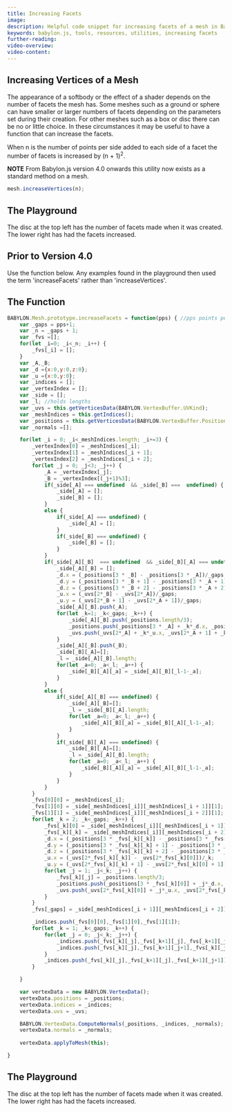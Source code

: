 ```yaml
---
title: Increasing Facets
image: 
description: Helpful code snippet for increasing facets of a mesh in Babylon.js.
keywords: babylon.js, tools, resources, utilities, increasing facets
further-reading:
video-overview:
video-content:
---
```


## Increasing Vertices of a Mesh

The appearance of a softbody or the effect of a shader depends on the number of facets the mesh has. Some meshes 
such as a ground or sphere can have smaller or larger numbers of facets depending on the parameters set during their 
creation. For other meshes such as a box or disc there can be no or little choice. In these circumstances it may 
be useful to have a function that can increase the facets.

When n is the number of points per side added to each side of a facet the number of facets is increased by (n + 1)<sup>2</sup>.

**NOTE** From Babylon.js version 4.0 onwards this utility now exists as a standard method on a mesh.

```javascript
mesh.increaseVertices(n);
```

## The Playground

The disc at the top left has the number of facets made when it was created. The lower right has had the facets increased.

<Playground id="#5ITGBA#1" title="Increase Facets 1" description="Simple example of increasing facets of a mesh."/>

## Prior to Version 4.0

Use the function below. Any examples found in the playground then used the term 'increaseFacets' rather than 'increaseVertices'.

## The Function

```javascript
BABYLON.Mesh.prototype.increaseFacets = function(pps) { //pps points per side        
    var _gaps = pps+1;
    var _n = _gaps + 1;
    var _fvs =[];
    for(let _i=0; _i<_n; _i++) {
        _fvs[_i] = [];
    }    
    var _A,_B;
    var _d ={x:0,y:0,z:0};
    var _u ={x:0,y:0};
    var _indices = [];
    var _vertexIndex = [];
    var _side = [];
	var _l; //holds lengths
    var _uvs = this.getVerticesData(BABYLON.VertexBuffer.UVKind);
    var _meshIndices = this.getIndices();
    var _positions = this.getVerticesData(BABYLON.VertexBuffer.PositionKind);    
    var _normals =[];    

    for(let _i = 0; _i<_meshIndices.length; _i+=3) {
        _vertexIndex[0] = _meshIndices[_i];
        _vertexIndex[1] = _meshIndices[_i + 1];
        _vertexIndex[2] = _meshIndices[_i + 2];        
        for(let _j = 0; _j<3; _j++) {
            _A = _vertexIndex[_j];
            _B = _vertexIndex[(_j+1)%3];        
            if(_side[_A] === undefined  && _side[_B] ===  undefined) {            
                _side[_A] = [];
                _side[_B] = [];            
            }
            else {
                if(_side[_A] === undefined) {                    
                    _side[_A] = [];
                }
                if(_side[_B] === undefined) {                    
                    _side[_B] = [];                                
                }
            }
            if(_side[_A][_B]  === undefined  && _side[_B][_A] === undefined) {            
                _side[_A][_B] = [];
                _d.x = (_positions[3 * _B] - _positions[3 * _A])/_gaps;
                _d.y = (_positions[3 * _B + 1] - _positions[3 * _A + 1])/_gaps;
                _d.z = (_positions[3 * _B + 2] - _positions[3 * _A + 2])/_gaps;
                _u.x = (_uvs[2*_B] - _uvs[2*_A])/_gaps;
                _u.y = (_uvs[2*_B + 1] - _uvs[2*_A + 1])/_gaps;
                _side[_A][_B].push(_A);                
                for(let _k=1; _k<_gaps; _k++) {                
                    _side[_A][_B].push(_positions.length/3);                
                    _positions.push(_positions[3 * _A] + _k*_d.x, _positions[3 * _A + 1] + _k*_d.y, _positions[3 * _A + 2] + _k*_d.z);
                    _uvs.push(_uvs[2*_A] + _k*_u.x, _uvs[2*_A + 1] + _k*_u.y);
                }                
                _side[_A][_B].push(_B);
                _side[_B][_A]=[];
                _l = _side[_A][_B].length;
                for(let _a=0; _a<_l; _a++) {
                    _side[_B][_A][_a] = _side[_A][_B][_l-1-_a];
                }
            }
            else {
                if(_side[_A][_B] === undefined) {            
                    _side[_A][_B]=[];
                    _l = _side[_B][_A].length;
                    for(let _a=0; _a<_l; _a++) {
                        _side[_A][_B][_a] = _side[_B][_A][_l-1-_a];
                    }
                }
                if(_side[_B][_A] === undefined) {            
                    _side[_B][_A]=[];                
                    _l = _side[_A][_B].length;
                    for(let _a=0; _a<_l; _a++) {
                        _side[_B][_A][_a] = _side[_A][_B][_l-1-_a];
                    }
                }
            }                    
        }    
        _fvs[0][0] = _meshIndices[_i];
        _fvs[1][0] = _side[_meshIndices[_i]][_meshIndices[_i + 1]][1];
        _fvs[1][1] = _side[_meshIndices[_i]][_meshIndices[_i + 2]][1];        
        for(let _k = 2; _k<_gaps; _k++) {
            _fvs[_k][0] = _side[_meshIndices[_i]][_meshIndices[_i + 1]][_k];
            _fvs[_k][_k] = _side[_meshIndices[_i]][_meshIndices[_i + 2]][_k];        
            _d.x = (_positions[3 * _fvs[_k][_k]] - _positions[3 * _fvs[_k][0]])/_k;
            _d.y = (_positions[3 * _fvs[_k][_k] + 1] - _positions[3 * _fvs[_k][0] + 1])/_k;
            _d.z = (_positions[3 * _fvs[_k][_k] + 2] - _positions[3 * _fvs[_k][0] + 2])/_k;
            _u.x = (_uvs[2*_fvs[_k][_k]] - _uvs[2*_fvs[_k][0]])/_k;
            _u.y = (_uvs[2*_fvs[_k][_k] + 1] - _uvs[2*_fvs[_k][0] + 1])/_k;
            for(let _j = 1; _j<_k; _j++) {                
                _fvs[_k][_j] = _positions.length/3;                
                _positions.push(_positions[3 * _fvs[_k][0]] + _j*_d.x, _positions[3 * _fvs[_k][0] + 1] + _j*_d.y, _positions[3 * _fvs[_k][0] + 2] + _j*_d.z);
                _uvs.push(_uvs[2*_fvs[_k][0]] + _j*_u.x, _uvs[2*_fvs[_k][0] + 1] + _j*_u.y);
            }        
        }
        _fvs[_gaps] = _side[_meshIndices[_i + 1]][_meshIndices[_i + 2]];

        _indices.push(_fvs[0][0],_fvs[1][0],_fvs[1][1]);
        for(let _k = 1; _k<_gaps; _k++) {
            for(let _j = 0; _j<_k; _j++) {            
                _indices.push(_fvs[_k][_j],_fvs[_k+1][_j],_fvs[_k+1][_j+1]);
                _indices.push(_fvs[_k][_j],_fvs[_k+1][_j+1],_fvs[_k][_j+1]);
            }        
            _indices.push(_fvs[_k][_j],_fvs[_k+1][_j],_fvs[_k+1][_j+1]);
        }

    }                            

    var vertexData = new BABYLON.VertexData();
    vertexData.positions = _positions;
    vertexData.indices = _indices;
    vertexData.uvs = _uvs;

    BABYLON.VertexData.ComputeNormals(_positions, _indices, _normals);
    vertexData.normals = _normals;
	
    vertexData.applyToMesh(this);

}
```

## The Playground

The disc at the top left has the number of facets made when it was created. The lower right has had the facets increased.

<Playground id="#2322Y7#14" title="Increase Facets 2" description="Simple example of increasing facets of a mesh."/>